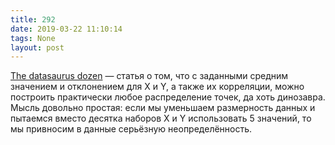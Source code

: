```yaml
---
title: 292
date: 2019-03-22 11:10:14
tags: None
layout: post
---
```


[The datasaurus dozen](https://blog.revolutionanalytics.com/2017/05/the-datasaurus-dozen.html) — статья о том, что с заданными средним значением и отклонением для X и Y, а также их корреляции, можно построить практически любое распределение точек, да хоть динозавра. Мысль довольно простая: если мы уменьшаем размерность данных и пытаемся вместо десятка наборов X и Y использовать 5 значений, то мы привносим в данные серьёзную неопределённость.
